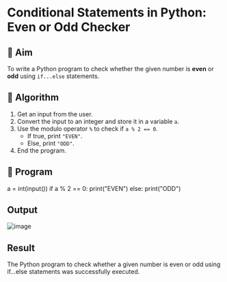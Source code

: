 # Conditional Statements in Python: Even or Odd Checker

## 🎯 Aim
To write a Python program to check whether the given number is **even** or **odd** using `if...else` statements.

## 🧠 Algorithm
1. Get an input from the user.
2. Convert the input to an integer and store it in a variable `a`.
3. Use the modulo operator `%` to check if `a % 2 == 0`.
   - If true, print `"EVEN"`.
   - Else, print `"ODD"`.
4. End the program.

## 🧾 Program

a = int(input())
if a % 2 == 0:
    print("EVEN")
else:
    print("ODD")



## Output

![image](https://github.com/user-attachments/assets/8213f7cd-c8a6-4625-9e04-3b00d0160a48)

## Result

The Python program to check whether a given number is even or odd using if...else statements was successfully executed. 
